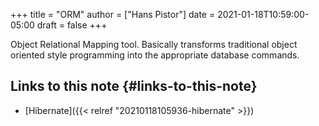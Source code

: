 +++
title = "ORM"
author = ["Hans Pistor"]
date = 2021-01-18T10:59:00-05:00
draft = false
+++

Object Relational Mapping tool. Basically transforms traditional object oriented style programming into the appropriate database commands.


## Links to this note {#links-to-this-note}

-   [Hibernate]({{< relref "20210118105936-hibernate" >}})
